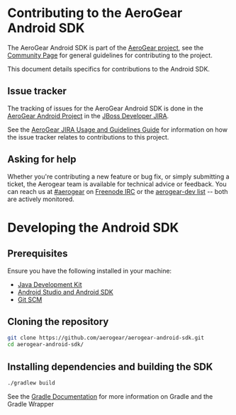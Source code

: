 # Contributing to the AeroGear Android SDK

The AeroGear Android SDK is part of the [AeroGear project](https://aerogear.org/), see the [Community Page](https://aerogear.org/community) for general guidelines for contributing to the project.

This document details specifics for contributions to the Android SDK.

## Issue tracker

The tracking of issues for the AeroGear Android SDK is done in the [AeroGear Android Project](https://issues.jboss.org/projects/AGDROID/issues) in the [JBoss Developer JIRA](https://issues.jboss.org).

See the [AeroGear JIRA Usage and Guidelines Guide](https://aerogear.org/docs/guides/JIRAUsage/) for information on how the issue tracker relates to contributions to this project.

## Asking for help

Whether you're contributing a new feature or bug fix, or simply submitting a
ticket, the Aerogear team is available for technical advice or feedback. 
You can reach us at [#aerogear](ircs://chat.freenode.net:6697/aerogear) on [Freenode IRC](https://freenode.net/) or the 
[aerogear-dev list](http://lists.jboss.org/pipermail/aerogear-dev/)
-- both are actively monitored.

# Developing the Android SDK

## Prerequisites

Ensure you have the following installed in your machine:

- [Java Development Kit](https://docs.oracle.com/javase/8/docs/technotes/guides/install/install_overview.html)
- [Android Studio and Android SDK](https://developer.android.com/studio/index.html)
- [Git SCM](http://git-scm.com/)

## Cloning the repository

```bash
git clone https://github.com/aerogear/aerogear-android-sdk.git
cd aerogear-android-sdk/
```

## Installing dependencies and building the SDK

```bash
./gradlew build
```

See the [Gradle Documentation](https://docs.gradle.org/current/userguide/pt02.html) for more information on Gradle and the Gradle Wrapper
